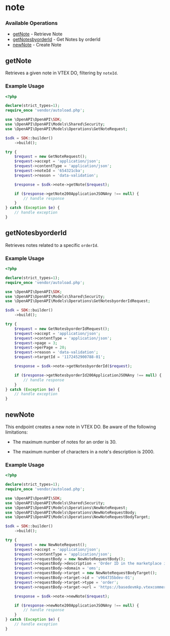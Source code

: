 # note

### Available Operations

* [getNote](#getnote) - Retrieve Note
* [getNotesbyorderId](#getnotesbyorderid) - Get Notes by orderId
* [newNote](#newnote) - Create Note

## getNote

Retrieves a given note in VTEX DO, filtering by `noteId`.

### Example Usage

```php
<?php

declare(strict_types=1);
require_once 'vendor/autoload.php';

use \OpenAPI\OpenAPI\SDK;
use \OpenAPI\OpenAPI\Models\Shared\Security;
use \OpenAPI\OpenAPI\Models\Operations\GetNoteRequest;

$sdk = SDK::builder()
    ->build();

try {
    $request = new GetNoteRequest();
    $request->accept = 'application/json';
    $request->contentType = 'application/json';
    $request->noteId = '654321cba';
    $request->reason = 'data-validation';

    $response = $sdk->note->getNote($request);

    if ($response->getNote200ApplicationJSONAny !== null) {
        // handle response
    }
} catch (Exception $e) {
    // handle exception
}
```

## getNotesbyorderId

Retrieves notes related to a specific `orderId`.

### Example Usage

```php
<?php

declare(strict_types=1);
require_once 'vendor/autoload.php';

use \OpenAPI\OpenAPI\SDK;
use \OpenAPI\OpenAPI\Models\Shared\Security;
use \OpenAPI\OpenAPI\Models\Operations\GetNotesbyorderIdRequest;

$sdk = SDK::builder()
    ->build();

try {
    $request = new GetNotesbyorderIdRequest();
    $request->accept = 'application/json';
    $request->contentType = 'application/json';
    $request->page = 3;
    $request->perPage = 20;
    $request->reason = 'data-validation';
    $request->targetId = '1172452900788-01';

    $response = $sdk->note->getNotesbyorderId($request);

    if ($response->getNotesbyorderId200ApplicationJSONAny !== null) {
        // handle response
    }
} catch (Exception $e) {
    // handle exception
}
```

## newNote

This endpoint creates a new note in VTEX DO. Be aware of the following limitations:

- The maximum number of notes for an order is 30.

- The maximum number of characters in a note's description is 2000.

### Example Usage

```php
<?php

declare(strict_types=1);
require_once 'vendor/autoload.php';

use \OpenAPI\OpenAPI\SDK;
use \OpenAPI\OpenAPI\Models\Shared\Security;
use \OpenAPI\OpenAPI\Models\Operations\NewNoteRequest;
use \OpenAPI\OpenAPI\Models\Operations\NewNoteRequestBody;
use \OpenAPI\OpenAPI\Models\Operations\NewNoteRequestBodyTarget;

$sdk = SDK::builder()
    ->build();

try {
    $request = new NewNoteRequest();
    $request->accept = 'application/json';
    $request->contentType = 'application/json';
    $request->requestBody = new NewNoteRequestBody();
    $request->requestBody->description = 'Order ID in the marketplace is 786-09.';
    $request->requestBody->domain = 'oms';
    $request->requestBody->target = new NewNoteRequestBodyTarget();
    $request->requestBody->target->id = 'v964735bdev-01';
    $request->requestBody->target->type = 'order';
    $request->requestBody->target->url = 'https://basedevmkp.vtexcommercebeta.com.br/admin/checkout/#/orders/v964741bdev-01';

    $response = $sdk->note->newNote($request);

    if ($response->newNote200ApplicationJSONAny !== null) {
        // handle response
    }
} catch (Exception $e) {
    // handle exception
}
```
